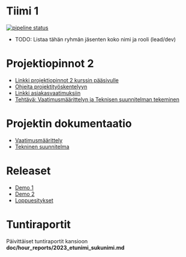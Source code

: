 # Tiimi 1

[![pipeline status](https://repo.kamit.fi/ttv22sp_pelimoottoriohjelmointi/tiimi1/badges/main/pipeline.svg)](https://repo.kamit.fi/ttv22sp_pelimoottoriohjelmointi/tiimi1/-/commits/main)

- TODO: Listaa tähän ryhmän jäsenten koko nimi ja rooli (lead/dev)

# Projektiopinnot 2
- [Linkki projektiopinnot 2 kurssin pääsivulle](https://repo.kamit.fi/ttv22sp_pelimoottoriohjelmointi/syksy2023)
- [Ohjeita projektityöskentelyyn](https://repo.kamit.fi/ttv22sp_pelimoottoriohjelmointi/syksy2023/-/blob/main/doc/projektiohjeet.md)
- [Linkki asiakasvaatimuksiin](https://repo.kamit.fi/ttv22sp_pelimoottoriohjelmointi/syksy2023/-/blob/main/doc/asiakasvaatimukset.md)
- [Tehtävä: Vaatimusmäärittelyn ja Teknisen suunnitelman tekeminen](https://repo.kamit.fi/ttv22sp_pelimoottoriohjelmointi/syksy2023/-/blob/main/doc/teht1.md)


# Projektin dokumentaatio
- [Vaatimusmäärittely](doc/tekniset_vaatimukset.md)
- [Tekninen suunnitelma](doc/tekninen_suunnitelma.md)

# Releaset

- [Demo 1](releases/tiimi1_demo1.zip)
- [Demo 2](releases/tiimi1_demo2.zip)
- [Loppuesitykset](releases/tiimi1_demo3.zip)

# Tuntiraportit

Päivittäiset tuntiraportit kansioon **doc/hour_reports/2023_etunimi_sukunimi.md**


